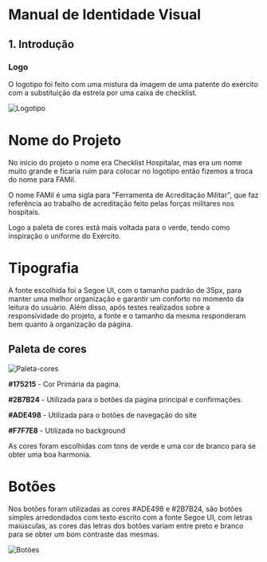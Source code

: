 # Manual de Identidade Visual
## 1. Introdução
### Logo

O logotipo foi feito com uma mistura da imagem de uma patente do exército com a substituição da estrela por uma caixa de checklist. 



![Logotipo](https://raw.githubusercontent.com/fga-eps-mds/2021-1-hospitalar/main/assets/logo-2021.jpg)


# Nome do Projeto

No início do projeto o nome era Checklist Hospitalar, mas era um nome muito grande e ficaria ruim para colocar no logotipo então fizemos a troca do nome para FAMil.

O nome FAMil é uma sigla para "Ferramenta de Acreditação Militar", que faz referência ao trabalho de acreditação feito pelas forças militares nos hospitais.

Logo a paleta de cores está mais voltada para o verde, tendo como inspiração o uniforme do Exército.

# Tipografia

A fonte escolhida foi a Segoe UI, com o tamanho padrão de 35px, para manter uma melhor organização e garantir um conforto no momento da leitura do usuário. Além disso, após testes realizados sobre a responsividade do projeto, a fonte e o tamanho da mesma responderam bem quanto à organização da página.


## Paleta de cores

![Paleta-cores](https://imgur.com/yvMUCgs.jpg)

**#175215** - Cor Primária da pagina.

**#2B7B24** - Utilizada para o botões da pagina principal e confirmações.

**#ADE498** - Utilizada para o botões de navegação do site

**#F7F7E8** - Utilizada no background

As cores foram escolhidas com tons de verde e uma cor de branco para se obter uma boa harmonia.

# Botões 

Nos botões foram utilizadas as cores #ADE498 e #2B7B24, são botões simples arredondados com texto escrito com a fonte Segoe UI, com letras maiúsculas, as cores das letras dos botões variam entre preto e branco para se obter um bom contraste das mesmas.

![Botões](https://imgur.com/cV63Los.jpg)



